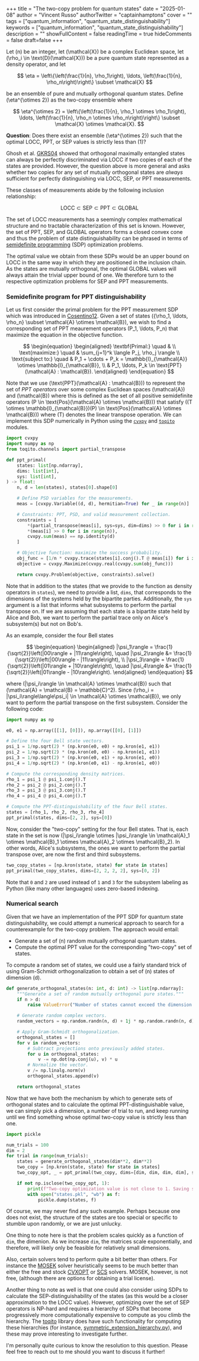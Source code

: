 +++
title = "The two-copy problem for quantum states"
date = "2025-01-08"
author = "Vincent Russo"
authorTwitter = "captainhamptons"
cover = ""
tags = ["quantum_information", "quantum_state_distinguishability"]
keywords = ["quantum_information", "quantum_state_distinguishability"]
description = ""
showFullContent = false
readingTime = true
hideComments = false
draft=false
+++

Let \(n\) be an integer, let \(\mathcal{X}\) be a complex Euclidean space, let \(\rho_i \in \text{D}(\mathcal{X})\) be a
pure quantum state represented as a density operator, and let

$$
\eta = \left\{\left(\frac{1}{n}, \rho_1\right), \ldots, \left(\frac{1}{n}, \rho_n\right)\right\} \subset \mathcal{X}
$$

be an ensemble of pure and mutually orthogonal quantum states. Define \(\eta^{\otimes 2}\) as the two-copy ensemble where

$$
\eta^{\otimes 2} = \left\{\left(\frac{1}{n}, \rho_1 \otimes \rho_1\right), \ldots, \left(\frac{1}{n}, \rho_n \otimes \rho_n\right)\right\} 
\subset \mathcal{X} \otimes \mathcal{X}.
$$

**Question**: Does there exist an ensemble \(\eta^{\otimes 2}\) such that the optimal LOCC, PPT, or SEP values is strictly less than \(1\)? 

Ghosh et al. [GKRS04](https://arxiv.org/abs/quant-ph/0205105) showed that orthogonal maximally entangled states can
always be perfectly discriminated via LOCC if two copies of each of the states are provided. However, the question above
is more general and asks whether two copies for any set of mutually orthogonal states are *always* sufficient for
perfectly distinguishing via LOCC, SEP, or PPT measurements. 

These classes of measurements abide by the following inclusion relationship:

$$
\text{LOCC} \subset \text{SEP} \subset \text{PPT} \subset \text{GLOBAL}
$$

The set of LOCC measurements has a seemingly complex mathematical structure and no tractable characterization of this
set is known. However, the set of PPT, SEP, and GLOBAL operators forms a closed convex cone and thus the problem of
state distinguishability can be phrased in terms of [semidefinite
programming](https://en.wikipedia.org/wiki/Semidefinite_programming) (SDP) optimization problems. 

The optimal value we obtain from these SDPs would be an upper bound on LOCC in the same way in which they are positioned
in the inclusion chain.  As the states are mutually orthogonal, the optimal GLOBAL values will always attain the trivial
upper bound of one. We therefore turn to the respective optimization problems for SEP and PPT measurements.

### Semidefinite program for PPT distinguishability

Let us first consider the primal problem for the PPT measurement SDP which was introduced in
[Cosentino12](https://arxiv.org/abs/1205.1031). Given a set of states \(\{\rho_1, \ldots, \rho_n\} \subset \mathcal{A}
\otimes \mathcal{B}\), we wish to find a corresponding set of PPT meaurement operators \(P_1, \ldots, P_n\) that
maximize the equation in the objective function.

$$
\begin{equation}
    \begin{aligned}
        \textbf{Primal:} \quad & \\
        \text{maximize:} \quad & \sum_{j=1}^k \langle P_j, \rho_j \rangle \\
        \text{subject to:} \quad & P_1 + \cdots + P_k = \mathbb{I}_{\mathcal{A}}
                                    \otimes \mathbb{I}_{\mathcal{B}}, \\
                                 & P_1, \ldots, P_k \in \text{PPT}(\mathcal{A} : \mathcal{B}).
    \end{aligned}
\end{equation}
$$

Note that we use \(\text{PPT}(\mathcal{A} : \mathcal{B})\) to represent the set of *PPT operators* over some complex
Euclidean spaces \(\mathcal{A}\) and \(\mathcal{B}\) where this is defined as the set of all positive semidefinite
operators \(P \in \text{Pos}(\mathcal{A} \otimes \mathcal{B})\) that satisfy \((T \otimes \mathbb{I}_{\mathcal{B}})(P)
\in \text{Pos}(\mathcal{A} \otimes \mathcal{B})\) where \(T\) denotes the linear transpose operation. We can implement
this SDP numerically in Python using the [`cvxpy`](https://github.com/cvxpy/cvxpy) and
[`toqito`](https://github.com/vprusso/toqito) modules.

```py
import cvxpy
import numpy as np
from toqito.channels import partial_transpose

def ppt_primal(
    states: list[np.ndarray],
    dims: list[int],
    sys: list[int],
) -> float:
    n, d = len(states), states[0].shape[0]

    # Define PSD variables for the measurements.
    meas = [cvxpy.Variable((d, d), hermitian=True) for _ in range(n)]

    # Constraints: PPT, PSD, and valid measurement collection.
    constraints = [
        *(partial_transpose(meas[i], sys=sys, dim=dims) >> 0 for i in range(n)),
        *(meas[i] >> 0 for i in range(n)),
        cvxpy.sum(meas) == np.identity(d)
    ]

    # Objective function: maximize the success probability.
    obj_func = [1/n * cvxpy.trace(states[i].conj().T @ meas[i]) for i in range(n)]
    objective = cvxpy.Maximize(cvxpy.real(cvxpy.sum(obj_func)))

    return cvxpy.Problem(objective, constraints).solve()
```

Note that in addition to the states (that we provide to the function as density operators in `states`), we need to
provide a list, `dims`, that corresponds to the dimensions of the systems held by the bipartite parties. Additionally,
the `sys` argument is a list that informs what subsystems to perform the partial transpose on. If we are assuming that
each state is a bipartite state held by Alice and Bob, we want to perform the partial trace only on Alice's subsystem(s)
but not on Bob's.

As an example, consider the four Bell states

$$
\begin{equation}
    \begin{aligned}
        |\psi_1\rangle = \frac{1}{\sqrt{2}}\left(|00\rangle + |11\rangle\right), \quad
        |\psi_2\rangle &= \frac{1}{\sqrt{2}}\left(|00\rangle - |11\rangle\right), \\
        |\psi_3\rangle = \frac{1}{\sqrt{2}}\left(|01\rangle + |10\rangle\right), \quad
        |\psi_4\rangle &= \frac{1}{\sqrt{2}}\left(|01\rangle - |10\rangle\right).
    \end{aligned}
\end{equation}
$$

where \(|\psi_i\rangle \in \mathcal{A} \otimes \mathcal{B}\) such that \(\mathcal{A} = \mathcal{B} = \mathbb{C}^2\). Since
\(\rho_i = |\psi_i\rangle\langle\psi_i| \in \mathcal{A} \otimes \mathcal{B}\), we only want to perform the partial transpose
on the first subsystem. Consider the following code:

```py
import numpy as np

e0, e1 = np.array([[1], [0]]), np.array([[0], [1]])

# Define the four Bell state vectors.
psi_1 = 1/np.sqrt(2) * (np.kron(e0, e0) + np.kron(e1, e1))
psi_2 = 1/np.sqrt(2) * (np.kron(e0, e0) - np.kron(e1, e1))
psi_3 = 1/np.sqrt(2) * (np.kron(e0, e1) + np.kron(e1, e0))
psi_4 = 1/np.sqrt(2) * (np.kron(e0, e1) - np.kron(e1, e0))

# Compute the corresponding density matrices.
rho_1 = psi_1 @ psi_1.conj().T
rho_2 = psi_2 @ psi_2.conj().T
rho_3 = psi_3 @ psi_3.conj().T
rho_4 = psi_4 @ psi_4.conj().T

# Compute the PPT-distinguishability of the four Bell states.
states = [rho_1, rho_2, rho_3, rho_4]
ppt_primal(states, dims=[2, 2], sys=[0])
```

Now, consider the "two-copy" setting for the four Bell states. That is, each state in the set is now \(|\psi_i\rangle
\otimes |\psi_i\rangle \in \mathcal{A}_1 \otimes \mathcal{B}_1 \otimes \mathcal{A}_2 \otimes \mathcal{B}_2\). In other
words, Alice's subsystems, the ones we want to perform the partial transpose over, are now the first and third
subsystems.

```py
two_copy_states = [np.kron(state, state) for state in states]
ppt_primal(two_copy_states, dims=[2, 2, 2, 2], sys=[0, 2])
```

Note that `0` and `2` are used instead of `1` and `3` for the subsystem labeling as Python (like many other languages)
uses zero-based indexing.

### Numerical search

Given that we have an implementation of the PPT SDP for quantum state distinguishability, we could attempt a numerical
approach to search for a counterexample for the two-copy problem. The approach would entail:

- Generate a set of \(n\) random mutually orthogonal quantum states.
- Compute the optimal PPT value for the corresponding "two-copy" set of states.

To compute a random set of states, we could use a fairly standard trick of using Gram-Schmidt orthogonalization to
obtain a set of \(n\) states of dimension \(d\).

```py
def generate_orthogonal_states(n: int, d: int) -> list[np.ndarray]:
    """Generate a set of random mutually orthogonal pure states."""
    if n > d:
        raise ValueError("Number of states cannot exceed the dimension.")

    # Generate random complex vectors.
    random_vectors = np.random.randn(n, d) + 1j * np.random.randn(n, d)

    # Apply Gram-Schmidt orthogonalization.
    orthogonal_states = []
    for v in random_vectors:
        # Subtract projections onto previously added states.
        for u in orthogonal_states:
            v -= np.dot(np.conj(u), v) * u
        # Normalize the vector.
        v /= np.linalg.norm(v)
        orthogonal_states.append(v)

    return orthogonal_states
```

Now that we have both the mechanism by which to generate sets of orthogonal states and to calculate the optimal
PPT-distinguishable value, we can simply pick a dimension, a number of trial to run, and keep running until we find
something whose optimal two-copy value is strictly less than one.

```py
import pickle

num_trials = 100
dim = 2
for trial in range(num_trials):
    states = generate_orthogonal_states(dim**2, dim**2)
    two_copy = [np.kron(state, state) for state in states]
    two_copy_opt, _ = ppt_primal(two_copy, dims=[dim, dim, dim, dim], sys=[0, 2])

    if not np.isclose(two_copy_opt, 1):
        print(f"Two-copy optimization value is not close to 1. Saving states...")
        with open("states.pkl", "wb") as f:
            pickle.dump(states, f)
```

Of course, we may never find any such example. Perhaps because one does not exist, the structure of the states are too
special or specific to stumble upon randomly, or we are just unlucky.

One thing to note here is that the problem scales quickly as a function of `dim`, the dimenion. As we increase `dim`,
the matrices scale exponentially, and therefore, will likely only be feasible for relatively small dimensions.

Also, certain solvers tend to perform quite a bit better than others. For instance the [MOSEK](https://www.mosek.com/) solver
heuristically seems to be much better than either the free and stock [CVXOPT](https://cvxopt.org/) or
[SCS](https://yalmip.github.io/solver/scs/) solvers. MOSEK, however, is not free, (although there are options for
obtaining a trial license).

Another thing to note as well is that one could also consider using SDPs to calculate the SEP-distinguishability of the
states (as this would be a closer approximation to the LOCC value). However, optimizing over the set of SEP operators is
NP-hard and requires a hierarchy of SDPs that become progressively more computationally expensive to compute as you
climb the hierarchy. The [toqito](https://github.com/vprusso/toqito) library does have such functionality for computing
these hierarchies (for instance,
[symmetric_extension_hierarchy.py](https://github.com/vprusso/toqito/blob/master/toqito/state_opt/symmetric_extension_hierarchy.py)),
and these may prove interesting to investigate further.

I'm personally quite curious to know the resolution to this question. Please feel free to reach out to me should you
want to discuss it further!
